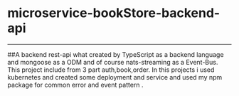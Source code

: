 # microservice-bookStore-backend-api
---------
##A backend rest-api what created by TypeScript as a backend language and mongoose as a ODM and of course nats-streaming as a Event-Bus.
This project include from 3 part auth,book,order.
In this projects i used kubernetes and created some deployment and service and used my npm package for common error and event pattern .
